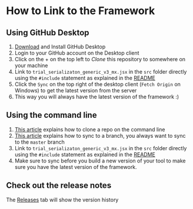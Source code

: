 # How to Link to the Framework

## Using GitHub Desktop

1. [Download](https://desktop.github.com/) and Install GitHub Desktop
1. Login to your GitHub account on the Desktop client
1. Click on the + on the top left to *Clone* this repository to somewhere on your machine 
1. Link to `trial_serializaton_generic_v3_mx.jsx` in the `src` folder directly using the `#include` statement as explained in the [README](https://github.com/aescripts/aescripts-JSX-licensing-framework/blob/master/README.md#include)
1. Click the `Sync` on the top right of the desktop client (`Fetch Origin` on Windows) to get the latest version from the server
1. This way you will always have the latest version of the framework :)

## Using the command line

1. [This article](https://help.github.com/articles/cloning-a-repository/) explains how to clone a repo on the command line
1. [This article](https://help.github.com/articles/syncing-a-fork/) explains how to sync to a branch, you always want to sync to the `master` branch
1. Link to `trial_serializaton_generic_v3_mx.jsx` in the `src` folder directly using the `#include` statement as explained in the [README](https://github.com/aescripts/aescripts-JSX-licensing-framework/blob/master/README.md#include)
1. Make sure to sync before you build a new version of your tool to make sure you have the latest version of the framework.

## Check out the release notes

The [Releases](https://github.com/aescripts/aescripts-JSX-licensing-framework/releases) tab will show the version history
